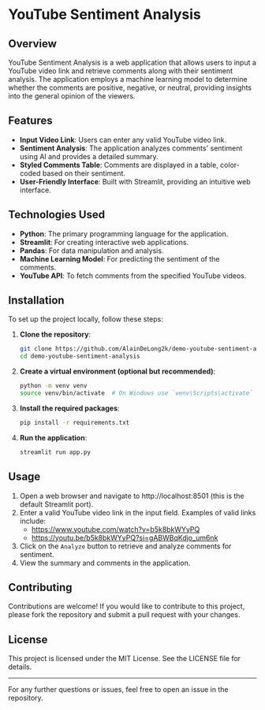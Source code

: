 # YouTube Sentiment Analysis  

## Overview  
YouTube Sentiment Analysis is a web application that allows users to input a YouTube video link and retrieve comments along with their sentiment analysis. The application employs a machine learning model to determine whether the comments are positive, negative, or neutral, providing insights into the general opinion of the viewers.  

## Features  
- **Input Video Link**: Users can enter any valid YouTube video link.  
- **Sentiment Analysis**: The application analyzes comments' sentiment using AI and provides a detailed summary.  
- **Styled Comments Table**: Comments are displayed in a table, color-coded based on their sentiment.  
- **User-Friendly Interface**: Built with Streamlit, providing an intuitive web interface.  

## Technologies Used  
- **Python**: The primary programming language for the application.  
- **Streamlit**: For creating interactive web applications.  
- **Pandas**: For data manipulation and analysis.  
- **Machine Learning Model**: For predicting the sentiment of the comments.  
- **YouTube API**: To fetch comments from the specified YouTube videos.  

## Installation  
To set up the project locally, follow these steps:  

1. **Clone the repository**:  
   ```bash  
   git clone https://github.com/AlainDeLong2k/demo-youtube-sentiment-analysis.git
   cd demo-youtube-sentiment-analysis

2. **Create a virtual environment (optional but recommended)**:
   ```bash
   python -m venv venv  
   source venv/bin/activate  # On Windows use `venv\Scripts\activate`

3. **Install the required packages**:
   ```bash
   pip install -r requirements.txt
   
4. **Run the application**:
   ```bash
   streamlit run app.py

## Usage
1. Open a web browser and navigate to http://localhost:8501 (this is the default Streamlit port).
2. Enter a valid YouTube video link in the input field. Examples of valid links include:
   - https://www.youtube.com/watch?v=b5k8bkWYyPQ
   - https://youtu.be/b5k8bkWYyPQ?si=gABWBqKdjo_um6nk
3. Click on the `Analyze` button to retrieve and analyze comments for sentiment.
4. View the summary and comments in the application.

## Contributing
Contributions are welcome! If you would like to contribute to this project, please fork the repository and submit a pull request with your changes.

## License
This project is licensed under the MIT License. See the LICENSE file for details.

---
For any further questions or issues, feel free to open an issue in the repository.
